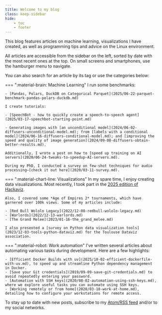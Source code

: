 ```yaml
---
title: Welcome to my blog
class: keep-sidebar
hide:
    - toc
    - footer
---
```


This blog features articles on machine learning, visualizations I have created, as well as programming tips and advice on the Linux environment.

All articles are accessible from the sidebar on the left, sorted by date with the most recent ones at the top. On small screens and smartphones, use the hamburger menu to navigate.

You can also search for an article by its tag or use the categories below:

=== ":material-brain: Machine Learning"
    I run some benchmarks:

    - [Pandas, Polars, DuckDB on Categorical Parquet](2025/06-22-parquet-benchmark-pandas-polars-duckdb.md)

    I create tutorials:

    - [SpeechBot - how to quickly create a speech-to-speech agent](2025/03-17-speechbot-starting-point.md)

    - Generating images with [an unconditional model](2024/06-02-diffusers-unconditional-model.md); from [labels with a conditional model](2024/06-16-diffusers-conditional-model.md); and [improving the speed and quality of image generation](2024/09-08-diffusers-obtain-better-results.md).

    Additionally, I wrote a post on how to [speed up training on AI servers](2020/06-24-tweaks-to-speedup-AI-servers.md).

    During my PhD, I conducted a survey on few-shot techniques for audio processing—[check it out here](2020/03-11-survey.md).

=== ":material-chart-line: Visualizations"
    In my spare time, I enjoy creating data visualizations. Most recently, I took part in the [2025 edition of Hackaviz](2025/04-07-hackaviz.md).

    Also, I covered some *Age of Empires 2* tournaments, which have garnered over 100k views. Some of my articles include:

    - [Red Bull Wololo Legacy](2022/12-08-redbull-wololo-legacy.md)
    - [Warlords](2022/12-13-warlords.md)
    - [The Grand Melee](2023/01-16-the_grand_melee.md)

    I also presented a [survey on Python data visualization tools](2023/12-03-tools-python-dataviz.md) for the Toulouse Dataviz association.

=== ":material-robot: Work automation"
    I've written several articles about automating various tasks during development. Here are a few highlights:

    - [Efficient Docker Builds with uv](2025/10-02-efficient-dockerfile-with-uv.md), to speed up and streamline Python dependency management in Docker.
    - [Save your Git credentials](2019/09-09-save-git-credentials.md) to avoid repeatedly entering your password.
    - [Automation with SSH keys](2020/08-02-automation-using-ssh-keys.md), where we explore useful tasks you can automate using SSH keys.
    - [Working remotely or from home](2020/03-18-work-at-home.md), detailing how to configure your workstations for remote access.

To stay up to date with new posts, subscribe to my [Atom/RSS feed](https://website.vincent-roger.fr/feed_rss_created.xml) and/or to my social networks.

